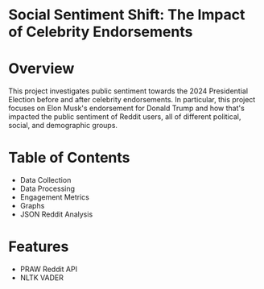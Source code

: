 # Social Sentiment Shift: The Impact of Celebrity Endorsements

# Overview
This project investigates public sentiment towards the 2024 Presidential Election before and after celebrity endorsements. In particular, this project focuses on Elon Musk's endorsement for Donald Trump and how that's impacted the public sentiment of Reddit users, all of different political, social, and demographic groups.

# Table of Contents
- Data Collection
- Data Processing
- Engagement Metrics
- Graphs
- JSON Reddit Analysis

# Features
- PRAW Reddit API
- NLTK VADER
